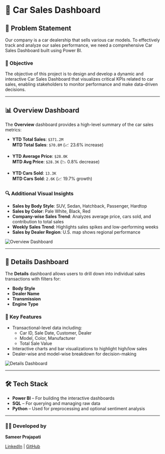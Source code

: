 # 🚗 Car Sales Dashboard

## 🧩 Problem Statement

Our company is a car dealership that sells various car models. To effectively track and analyze our sales performance, we need a comprehensive Car Sales Dashboard built using Power BI.

### 🎯 Objective
The objective of this project is to design and develop a dynamic and interactive Car Sales Dashboard that visualizes critical KPIs related to car sales, enabling stakeholders to monitor performance and make data-driven decisions.

---

## 📊 Overview Dashboard

The **Overview** dashboard provides a high-level summary of the car sales metrics:

- **YTD Total Sales**: `$371.2M`  
  **MTD Total Sales**: `$70.8M` (📈 23.6% increase)
  
- **YTD Average Price**: `$28.0K`  
  **MTD Avg Price**: `$28.3K` (📉 0.8% decrease)

- **YTD Cars Sold**: `13.3K`  
  **MTD Cars Sold**: `2.6K` (📈 19.7% growth)

### 🔍 Additional Visual Insights

- **Sales by Body Style**: SUV, Sedan, Hatchback, Passenger, Hardtop
- **Sales by Color**: Pale White, Black, Red
- **Company-wise Sales Trend**: Analyzes average price, cars sold, and contribution to total sales
- **Weekly Sales Trend**: Highlights sales spikes and low-performing weeks
- **Sales by Dealer Region**: U.S. map shows regional performance

![Overview Dashboard](./Overview-Dashboard.png)

---

## 📑 Details Dashboard

The **Details** dashboard allows users to drill down into individual sales transactions with filters for:

- **Body Style**
- **Dealer Name**
- **Transmission**
- **Engine Type**

### 🧾 Key Features

- Transactional-level data including:
  - Car ID, Sale Date, Customer, Dealer
  - Model, Color, Manufacturer
  - Total Sale Value
- Interactive charts and bar visualizations to highlight high/low sales
- Dealer-wise and model-wise breakdown for decision-making

![Details Dashboard](./Details-Dashboard.png)

---

## 🛠️ Tech Stack

- **Power BI** – For building the interactive dashboards
- **SQL** – For querying and managing raw data
- **Python** – Used for preprocessing and optional sentiment analysis

---

### 👨‍💻 Developed by

**Sameer Prajapati**

[LinkedIn](https://www.linkedin.com) | [GitHub](https://github.com/Sameer-0904) 
